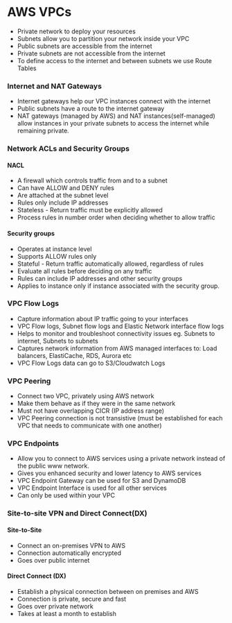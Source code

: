# AWS VPCs
- Private network to deploy your resources
- Subnets allow you to partition your network inside your VPC
- Public subnets are accessible from the internet
- Private subnets are not accessible from the internet
- To define access to the internet and between subnets we use Route Tables

### Internet and NAT Gateways
- Internet gateways help our VPC instances connect with the internet
- Public subnets have a route to the internet gateway
- NAT gateways (managed by AWS) and NAT instances(self-managed) allow instances in your private subnets to access the internet while remaining private.

### Network ACLs and Security Groups
#### NACL
- A firewall which controls traffic from and to a subnet
- Can have ALLOW and DENY rules 
- Are attached at the subnet level
- Rules only include IP addresses
- Stateless - Return traffic must be explicitly allowed
- Process rules in number order when deciding whether to allow traffic
#### Security groups
 - Operates at instance level
 - Supports ALLOW rules only
 - Stateful - Return traffic automatically allowed, regardless of rules
 - Evaluate all rules before deciding on any traffic
 - Rules can include IP addresses and other security groups 
 - Applies to instance only if instance associated with the security group.

 ### VPC Flow Logs
 - Capture information about IP traffic going to your interfaces
 - VPC Flow logs, Subnet flow logs and Elastic Network interface flow logs
 - Helps to monitor and troubleshoot connectivity issues eg. Subnets to internet, Subnets to subnets
 - Captures network information from AWS managed interfaces to: Load balancers, ElastiCache, RDS, Aurora etc
 - VPC Flow Logs data can go to S3/Cloudwatch Logs

 ### VPC Peering
 - Connect two VPC, privately using AWS network
 - Make them behave as if they were in the same network
 - Must not have overlapping CICR (IP address range)
 - VPC Peering connection is not transistive (must be established for each VPC that needs to communicate with one another)

 ### VPC Endpoints
 - Allow you to connect to AWS services using a private network instead of the public www network.
- Gives you enhanced security and lower latency to AWS services
- VPC Endpoint Gateway can be used for S3 and DynamoDB
- VPC Endpoint Interface is used for all other services
- Can only be used within your VPC

### Site-to-site VPN and Direct Connect(DX)
#### Site-to-Site
- Connect an on-premises VPN to AWS
- Connection automatically encrypted
- Goes over public internet
#### Direct Connect (DX)
- Establish a physical connection between on premises and AWS
- Connection is private, secure and fast
- Goes over private network
- Takes at least a month to establish

 